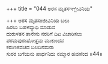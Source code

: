 +++
title = "044 ಅರಸ ಮೃತಸಞ್ಜೀವಿನಿಯ"

+++
ಅರಸ ಮೃತಸಂಜೀವಿನಿಯ ಬಲು  
ಹಿರಲು ಬಹಳವ್ಯಾಧಿ ಮಾಡುವ  
ದುರುಳತನ ತಾನೇನು ನರರಿಗೆ ದಿಟ ವಿಚಾರಿಸಲು  
ಪರಮಪುರುಷೋತ್ತಮ ಮುಕುಂದನ  
ಕರುಣಕವಚದ ಬಲದಿನಮರಾ  
ಸುರರ ಬಗೆಯನು ಪಾರ್ಥನಿದು ನಮ್ಮಾರ ಹವಣೆಂದ    ॥44॥